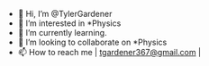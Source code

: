 - 👋 Hi, I’m @TylerGardener
- 👀 I’m interested in *Physics
- 🌱 I’m currently learning.
- 💞️ I’m looking to collaborate on *Physics
- 📫 How to reach me | tgardener367@gmail.com |

<!---
TylerGardener/TylerGardener is a ✨ special ✨ repository because its `README.md` (this file) appears on your GitHub profile.
You can click the Preview link to take a look at your changes.
--->
